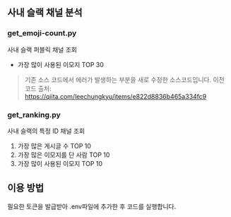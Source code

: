 ## 사내 슬랙 채널 분석

### get_emoji-count.py

사내 슬랙 퍼블릭 채널 조회

- 가장 많이 사용된 이모지 TOP 30

> 기존 소스 코드에서 에러가 발생하는 부분을 새로 수정한 소스코드입니다.
> 이전 코드 출처: https://qiita.com/leechungkyu/items/e822d8836b465a334fc9

### get_ranking.py

사내 슬랙의 특정 ID 채널 조회

1. 가장 많은 게시글 수 TOP 10
2. 가장 많은 이모지를 단 사람 TOP 10
3. 가장 많이 사용된 이모지 TOP 10

## 이용 방법

필요한 토큰을 발급받아 .env파일에 추가한 후 코드를 실행합니다.
